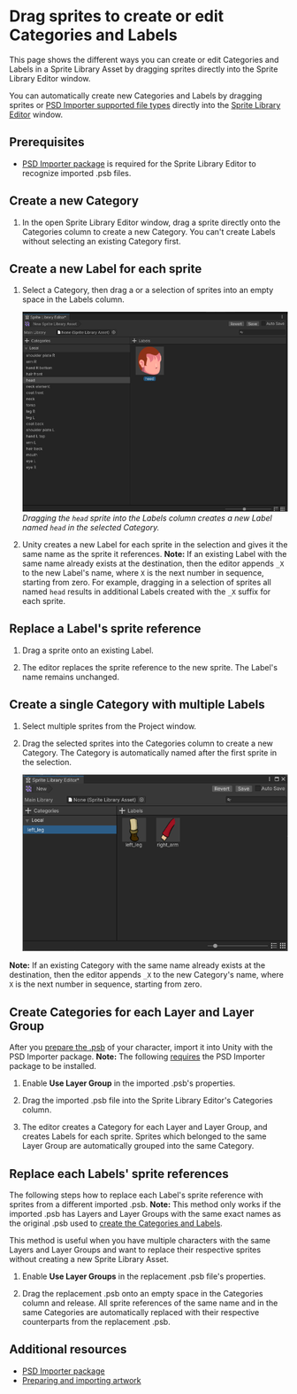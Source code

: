 # Drag sprites to create or edit Categories and Labels

This page shows the different ways you can create or edit Categories and Labels in a Sprite Library Asset by dragging sprites directly into the Sprite Library Editor window.

You can automatically create new Categories and Labels by dragging sprites or [PSD Importer supported file types](https://docs.unity3d.com/Packages/com.unity.2d.psdimporter@latest) directly into the [Sprite Library Editor](SL-Editor.md) window.

## Prerequisites

- [PSD Importer package](https://docs.unity3d.com/Packages/com.unity.2d.psdimporter@latest) is required for the Sprite Library Editor to recognize imported .psb files.

## Create a new Category

1. In the open Sprite Library Editor window, drag a sprite directly onto the Categories column to create a new Category. You can't create Labels without selecting an existing Category first.

## Create a new Label for each sprite

1. Select a Category, then drag a or a selection of sprites into an empty space in the Labels column.

   ![The Sprite Library Editor with a head sprite added to the Labels column.](images/2D-animation-SLAsset-drag-n-drop-04.png)<br/>_Dragging the `head` sprite into the Labels column creates a new Label named `head` in the selected Category._

2. Unity creates a new Label for each sprite in the selection and gives it the same name as the sprite it references. **Note:**  If an existing Label with the same name already exists at the destination, then the editor appends `_X` to the new Label's name, where `X` is the next number in sequence, starting from zero. For example, dragging in a selection of sprites all named `head` results in additional Labels created with the `_X` suffix for each sprite.

## Replace a Label's sprite reference

1. Drag a sprite onto an existing Label.

2. The editor replaces the sprite reference to the new sprite. The Label's name remains unchanged.

## Create a single Category with multiple Labels

1. Select multiple sprites from the Project window.

2. Drag the selected sprites into the Categories column to create a new Category. The Category is automatically named after the first sprite in the selection.

   ![The Sprite Library Editor window with a new category called left_leg that contains the left_leg and left_arm sprites dragged from the Labels column](images/sl-editor-drag-select-sprites-drop.png)

**Note:**  If an existing Category with the same name already exists at the destination, then the editor appends `_X` to the new Category's name, where `X` is the next number in sequence, starting from zero.

## Create Categories for each Layer and Layer Group

After you [prepare the .psb](PreparingArtwork.md) of your character, import it into Unity with the PSD Importer package. **Note:** The following [requires](#prerequisites) the PSD Importer package to be installed.

1. Enable **Use Layer Group** in the imported .psb's properties.

2. Drag the imported .psb file into the Sprite Library Editor's Categories column.

3. The editor creates a Category for each Layer and Layer Group, and creates Labels for each sprite. Sprites which belonged to the same Layer Group are automatically grouped into the same Category.

## Replace each Labels' sprite references

The following steps how to replace each Label's sprite reference with sprites from a different imported .psb. **Note:** This method only works if the imported .psb has Layers and Layer Groups with the same exact names as the original .psb used to [create the Categories and Labels](#create-categories-for-each-layer-and-layer-group).

This method is useful when you have multiple characters with the same Layers and Layer Groups and want to replace their respective sprites without creating a new Sprite Library Asset.

1. Enable **Use Layer Groups** in the replacement .psb file's properties.

2. Drag the replacement .psb onto an empty space in the Categories column and release. All sprite references of the same name and in the same Categories are automatically replaced with their respective counterparts from the replacement .psb.

## Additional resources
- [PSD Importer package](https://docs.unity3d.com/Packages/com.unity.2d.psdimporter@latest)
- [Preparing and importing artwork](PreparingArtwork.md)